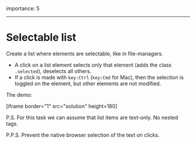 importance: 5

---

# Selectable list

Create a list where elements are selectable, like in file-managers.

- A click on a list element selects only that element (adds the class `.selected`), deselects all others.
- If a click is made with `key:Ctrl` (`key:Cmd` for Mac), then the selection is toggled on the element, but other elements are not modified.

The demo:

[iframe border="1" src="solution" height=180]

P.S. For this task we can assume that list items are text-only. No nested tags.

P.P.S. Prevent the native browser selection of the text on clicks.
